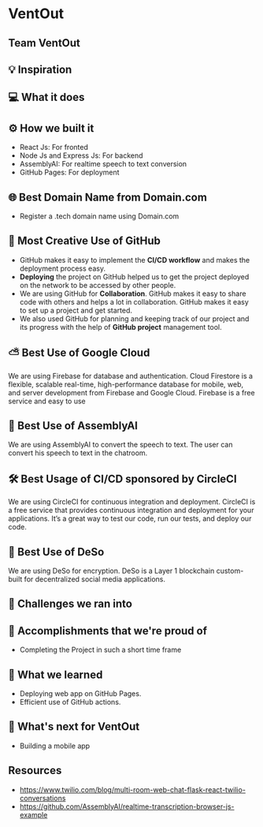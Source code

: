 # VentOut

## Team VentOut

## 💡 Inspiration

## 💻 What it does

## ⚙️ How we built it

- React Js: For fronted
- Node Js and Express Js: For backend
- AssemblyAI: For realtime speech to text conversion
- GitHub Pages: For deployment

## 🌐 Best Domain Name from Domain.com

- Register a .tech domain name using Domain.com

## 🤝 Most Creative Use of GitHub

- GitHub makes it easy to implement the **CI/CD workflow** and makes the deployment process easy.
- **Deploying** the project on GitHub helped us to get the project deployed on the network to be accessed by other people.
- We are using GitHub for **Collaboration**. GitHub makes it easy to share code with others and helps a lot in collaboration. GitHub makes it easy to set up a project and get started.
- We also used GitHub for planning and keeping track of our project and its progress with the help of **GitHub project** management tool.

## ⛅ Best Use of Google Cloud

We are using Firebase for database and authentication. Cloud Firestore is a flexible, scalable real-time, high-performance database for mobile, web, and server development from Firebase and Google Cloud. Firebase is a free service and easy to use

## 🤖 Best Use of AssemblyAI

We are using AssemblyAI to convert the speech to text. The user can convert his speech to text in the chatroom.

## 🛠 Best Usage of CI/CD sponsored by CircleCI

We are using CircleCI for continuous integration and deployment. CircleCI is a free service that provides continuous integration and deployment for your applications. It’s a great way to test our code, run our tests, and deploy our code.

## 🔐 Best Use of DeSo

We are using DeSo for encryption. DeSo is a Layer 1 blockchain custom-built for decentralized social media applications.

## 🧠 Challenges we ran into

## 🏅 Accomplishments that we're proud of

- Completing the Project in such a short time frame

## 📖 What we learned

- Deploying web app on GitHub Pages.
- Efficient use of GitHub actions.

## 🚀 What's next for VentOut

- Building a mobile app

## Resources

- https://www.twilio.com/blog/multi-room-web-chat-flask-react-twilio-conversations
- https://github.com/AssemblyAI/realtime-transcription-browser-js-example
